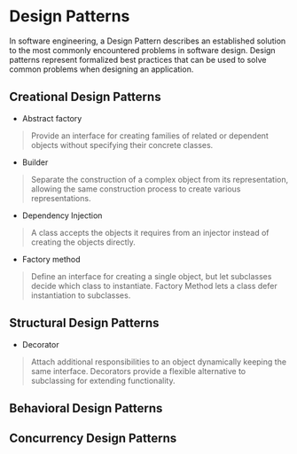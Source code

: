 # Design Patterns
In software engineering, a Design Pattern describes an established solution to the most commonly encountered problems in software design. 
Design patterns represent formalized best practices that can be used to solve common problems when designing an application.

## Creational Design Patterns
- Abstract factory
> Provide an interface for creating families of related or dependent objects without specifying their concrete classes.
- Builder
> Separate the construction of a complex object from its representation, allowing the same construction process to create various representations.
- Dependency Injection
> A class accepts the objects it requires from an injector instead of creating the objects directly.
- Factory method
> Define an interface for creating a single object, but let subclasses decide which class to instantiate. Factory Method lets a class defer instantiation to subclasses.

## Structural Design Patterns
- Decorator
> Attach additional responsibilities to an object dynamically keeping the same interface. Decorators provide a flexible alternative to subclassing for extending functionality.

## Behavioral Design Patterns


## Concurrency Design Patterns
